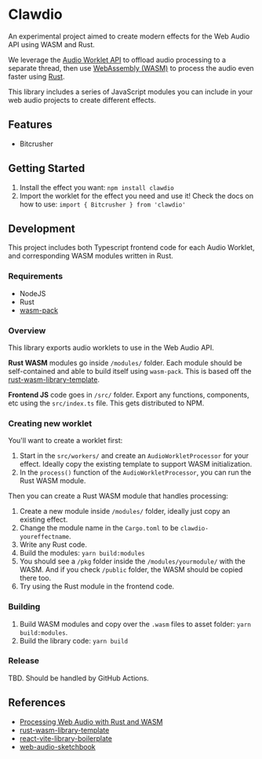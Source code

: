 # Clawdio

An experimental project aimed to create modern effects for the Web Audio API using WASM and Rust.

We leverage the [Audio Worklet API](https://developer.mozilla.org/en-US/docs/Web/API/Web_Audio_API/Using_AudioWorklet) to offload audio processing to a separate thread, then use [WebAssembly (WASM)](https://webassembly.org/) to process the audio even faster using [Rust](https://www.rust-lang.org/).

This library includes a series of JavaScript modules you can include in your web audio projects to create different effects.

## Features

- Bitcrusher

## Getting Started

1. Install the effect you want: `npm install clawdio`
1. Import the worklet for the effect you need and use it! Check the docs on how to use: `import { Bitcrusher } from 'clawdio'`

## Development

This project includes both Typescript frontend code for each Audio Worklet, and corresponding WASM modules written in Rust.

### Requirements

- NodeJS
- Rust
- [wasm-pack](https://github.com/rustwasm/wasm-pack)

### Overview

This library exports audio worklets to use in the Web Audio API.

**Rust WASM** modules go inside `/modules/` folder. Each module should be self-contained and able to build itself using `wasm-pack`. This is based off the [rust-wasm-library-template](https://github.com/whoisryosuke/rust-wasm-library-template).

**Frontend JS** code goes in `/src/` folder. Export any functions, components, etc using the `src/index.ts` file. This gets distributed to NPM.

### Creating new worklet

You'll want to create a worklet first:

1. Start in the `src/workers/` and create an `AudioWorkletProcessor` for your effect. Ideally copy the existing template to support WASM initialization.
1. In the `process()` function of the `AudioWorkletProcessor`, you can run the Rust WASM module.

Then you can create a Rust WASM module that handles processing:

1. Create a new module inside `/modules/` folder, ideally just copy an existing effect.
1. Change the module name in the `Cargo.toml` to be `clawdio-youreffectname`.
1. Write any Rust code.
1. Build the modules: `yarn build:modules`
1. You should see a `/pkg` folder inside the `/modules/yourmodule/` with the WASM. And if you check `/public` folder, the WASM should be copied there too.
1. Try using the Rust module in the frontend code.

### Building

1. Build WASM modules and copy over the `.wasm` files to asset folder: `yarn build:modules`.
1. Build the library code: `yarn build`

### Release

TBD. Should be handled by GitHub Actions.

## References

- [Processing Web Audio with Rust and WASM](https://whoisryosuke.com/blog/2025/processing-web-audio-with-rust-and-wasm)
- [rust-wasm-library-template](https://github.com/whoisryosuke/rust-wasm-library-template)
- [react-vite-library-boilerplate](https://github.com/whoisryosuke/react-vite-library-boilerplate)
- [web-audio-sketchbook](https://github.com/whoisryosuke/web-audio-playground/)
